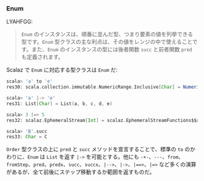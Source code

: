 
### Enum

LYAHFGG:

> `Enum` のインスタンスは、順番に並んだ型、つまり要素の値を列挙できる型です。`Enum` 型クラスの主な利点は、その値をレンジの中で使えることです。また、`Enum` のインスタンスの型には後者関数 `succ` と前者関数 `pred` も定義されます。

Scalaz で `Enum` に対応する型クラスは `Enum` だ:

```scala
scala> 'a' to 'e'
res30: scala.collection.immutable.NumericRange.Inclusive[Char] = NumericRange(a, b, c, d, e)

scala> 'a' |-> 'e'
res31: List[Char] = List(a, b, c, d, e)

scala> 3 |=> 5
res32: scalaz.EphemeralStream[Int] = scalaz.EphemeralStreamFunctions$$anon$4@6a61c7b6

scala> 'B'.succ
res33: Char = C
```

`Order` 型クラスの上に `pred` と `succ` メソッドを宣言することで、標準の `to` のかわりに、`Enum` は `List` を返す `|->` を可能とする。他にも `-+-`、`---`、`from`、 `fromStep`、`pred`、`predx`、`succ`、`succx`、`|-->`、`|->`、`|==>`、`|=>` など多くの演算があるが、全て前後にステップ移動するか範囲を返すものだ。

